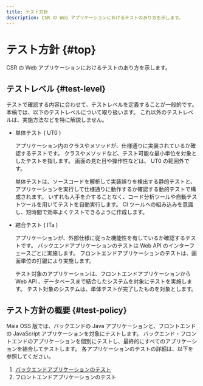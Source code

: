 ```yaml
---
title: テスト方針
description: CSR の Web アプリケーションにおけるテストのあり方を示します。
---
```


# テスト方針 {#top}

CSR の Web アプリケーションにおけるテストのあり方を示します。

## テストレベル {#test-level}

テストで確認する内容に合わせて、テストレベルを定義することが一般的です。
本稿では、以下のテストレベルについて取り扱います。
これ以外のテストレベルは、実施方法などを特に解説しません。

- 単体テスト ( UT0 )

    アプリケーション内のクラスやメソッドが、仕様通りに実装されているか確認するテストです。
    クラスやメソッドなど、テスト可能な最小単位を対象としたテストを指します。
    画面の見た目や操作性などは、 UT0 の範囲外です。

    単体テストは、ソースコードを解析して実装誤りを検出する静的テストと、アプリケーションを実行して仕様通りに動作するか確認する動的テストで構成されます。
    いずれも人手を介することなく、コード分析ツールや自動テストツールを用いてテストを自動実行します。
    CI ツールへの組み込みを意識し、短時間で効率よくテストできるように作成します。

- 結合テスト ( ITa )

    アプリケーションが、外部仕様に従った機能性を有しているか確認するテストです。
    バックエンドアプリケーションのテストは Web API のインターフェースごとに実施します。
    フロントエンドアプリケーションのテストは、画面単位の打鍵により実施します。

    テスト対象のアプリケーションは、フロントエンドアプリケーションから Web API 、データベースまで結合したシステムを対象にテストを実施します。
    テスト対象のシステムは、単体テストが完了したものを対象とします。

## テスト方針の概要 {#test-policy}

Maia OSS 版では、バックエンドの Java アプリケーションと、フロントエンドの JavaScript アプリケーションを対象にテストします。
バックエンド・フロントエンドのアプリケーションを個別にテストし、最終的にすべてのアプリケーションを結合してテストします。
各アプリケーションのテストの詳細は、以下を参照してください。

1. [バックエンドアプリケーションのテスト](backend-application/index.md)
1. フロントエンドアプリケーションのテスト
